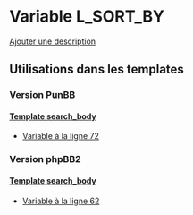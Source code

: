 # Variable L_SORT_BY
[Ajouter une description](https://fa-tvars.appspot.com/var/L_SORT_BY)

## Utilisations dans les templates

### Version PunBB

#### [Template search_body](punbb/search_body.md)
* [Variable &agrave; la ligne 72](../punbb/search_body.tpl#L72)

### Version phpBB2

#### [Template search_body](subsilver/search_body.md)
* [Variable &agrave; la ligne 62](../subsilver/search_body.tpl#L62)